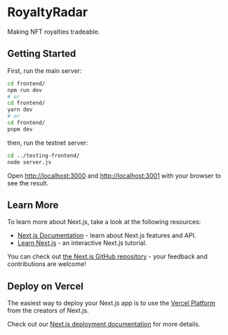 # RoyaltyRadar
Making NFT royalties tradeable.

## Getting Started

First, run the main server:

```bash
cd frontend/
npm run dev
# or
cd frontend/
yarn dev
# or
cd frontend/
pnpm dev
```

then, run the testnet server:

```bash
cd ../testing-frontend/
node server.js
```

Open [http://localhost:3000](http://localhost:3000) and [http://localhost:3001](http://localhost:3001)  with your browser to see the result.


## Learn More

To learn more about Next.js, take a look at the following resources:

- [Next.js Documentation](https://nextjs.org/docs) - learn about Next.js features and API.
- [Learn Next.js](https://nextjs.org/learn) - an interactive Next.js tutorial.

You can check out [the Next.js GitHub repository](https://github.com/vercel/next.js/) - your feedback and contributions are welcome!

## Deploy on Vercel

The easiest way to deploy your Next.js app is to use the [Vercel Platform](https://vercel.com/new?utm_medium=default-template&filter=next.js&utm_source=create-next-app&utm_campaign=create-next-app-readme) from the creators of Next.js.

Check out our [Next.js deployment documentation](https://nextjs.org/docs/deployment) for more details.
